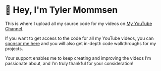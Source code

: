 # 👋 Hey, I'm Tyler Mommsen

This is where I upload all my source code for my videos on [My YouTube Channel](https://www.youtube.com/@MrMommsen).

If you want to get access to the code for all my YouTube videos, you can [sponsor me here](https://github.com/sponsors/TylerMommsen) and you will also get in-depth code walkthroughs for my projects.

Your support enables me to keep creating and improving the videos I’m passionate about, and I’m truly thankful for your consideration!
